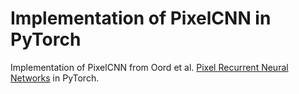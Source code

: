 Implementation of PixelCNN in PyTorch
=====================================

Implementation of PixelCNN from Oord et al. [Pixel Recurrent Neural
Networks](https://arxiv.org/abs/1601.06759) in PyTorch.
